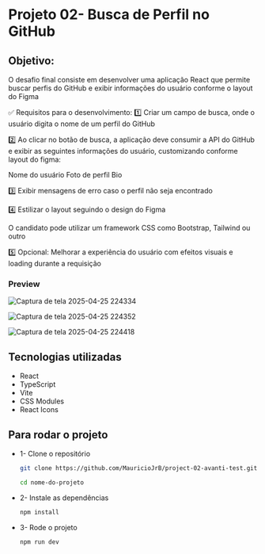 # Projeto 02- Busca de Perfil no GitHub

## Objetivo: 

O desafio final consiste em desenvolver uma aplicação React que permite buscar perfis do GitHub e exibir informações do usuário conforme o layout do Figma

✅ Requisitos para o desenvolvimento:
1️⃣ Criar um campo de busca, onde o usuário digita o nome de um perfil do GitHub


2️⃣ Ao clicar no botão de busca, a aplicação deve consumir a API do GitHub e exibir as seguintes informações do usuário, customizando conforme layout do figma:

Nome do usuário
Foto de perfil
Bio

3️⃣ Exibir mensagens de erro caso o perfil não seja encontrado


4️⃣ Estilizar o layout seguindo o design do Figma

O candidato pode utilizar um framework CSS como Bootstrap, Tailwind ou outro

5️⃣ Opcional: Melhorar a experiência do usuário com efeitos visuais e loading durante a requisição

### Preview 
![Captura de tela 2025-04-25 224334](https://github.com/user-attachments/assets/6859a42c-0bbc-4031-917c-a9fdb8803fb1)

![Captura de tela 2025-04-25 224352](https://github.com/user-attachments/assets/4312e0c3-a02c-434c-b5c8-7bad03861365)

![Captura de tela 2025-04-25 224418](https://github.com/user-attachments/assets/3a2f5fcf-28ff-4ceb-98d7-585abe70800f)

## Tecnologias utilizadas
* React
* TypeScript
* Vite
* CSS Modules
* React Icons

## Para rodar o projeto
* 1- Clone o repositório

  ```bash
  git clone https://github.com/MauricioJrB/project-02-avanti-test.git
  ```

  ```bash
  cd nome-do-projeto
  ```

* 2- Instale as dependências
  ```bash
  npm install
  ```

* 3- Rode o projeto
  ```bash
  npm run dev
  ```
